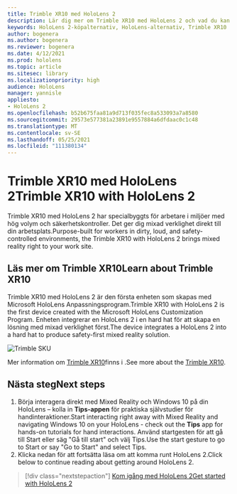 ```yaml
---
title: Trimble XR10 med HoloLens 2
description: Lär dig mer om Trimble XR10 med HoloLens 2 och vad du kan göra när du har skaffat en egen.
keywords: HoloLens 2-köpalternativ, HoloLens-alternativ, Trimble XR10
author: bogenera
ms.author: bogenera
ms.reviewer: bogenera
ms.date: 4/12/2021
ms.prod: hololens
ms.topic: article
ms.sitesec: library
ms.localizationpriority: high
audience: HoloLens
manager: yannisle
appliesto:
- HoloLens 2
ms.openlocfilehash: b52b675faa81a9d713f035fec8a533093a7a8580
ms.sourcegitcommit: 29573e577381a23891e9557884a6dfdaac0c1c48
ms.translationtype: MT
ms.contentlocale: sv-SE
ms.lasthandoff: 05/25/2021
ms.locfileid: "111380134"
---
```

# <a name="trimble-xr10-with-hololens-2"></a><span data-ttu-id="34189-104">Trimble XR10 med HoloLens 2</span><span class="sxs-lookup"><span data-stu-id="34189-104">Trimble XR10 with HoloLens 2</span></span>

<span data-ttu-id="34189-105">Trimble XR10 med HoloLens 2 har specialbyggts för arbetare i miljöer med hög volym och säkerhetskontroller. Det ger dig mixad verklighet direkt till din arbetsplats.</span><span class="sxs-lookup"><span data-stu-id="34189-105">Purpose-built for workers in dirty, loud, and safety-controlled environments, the Trimble XR10 with HoloLens 2 brings mixed reality right to your work site.</span></span>

## <a name="learn-about-trimble-xr10"></a><span data-ttu-id="34189-106">Läs mer om Trimble XR10</span><span class="sxs-lookup"><span data-stu-id="34189-106">Learn about Trimble XR10</span></span>

<span data-ttu-id="34189-107">Trimble XR10 med HoloLens 2 är den första enheten som skapas med Microsoft HoloLens Anpassningsprogram.</span><span class="sxs-lookup"><span data-stu-id="34189-107">Trimble XR10 with HoloLens 2 is the first device created with the Microsoft HoloLens Customization Program.</span></span> <span data-ttu-id="34189-108">Enheten integrerar en HoloLens 2 i en hard hat för att skapa en lösning med mixad verklighet först.</span><span class="sxs-lookup"><span data-stu-id="34189-108">The device integrates a HoloLens 2 into a hard hat to produce safety-first mixed reality solution.</span></span>

![Trimble SKU](./images/trimble-ed.png)

<span data-ttu-id="34189-110">Mer information om [Trimble XR10](https://fieldtech.trimble.com/en/product/trimble-xr10-with-hololens-2)finns i .</span><span class="sxs-lookup"><span data-stu-id="34189-110">See more about the [Trimble XR10](https://fieldtech.trimble.com/en/product/trimble-xr10-with-hololens-2).</span></span>

## <a name="next-steps"></a><span data-ttu-id="34189-111">Nästa steg</span><span class="sxs-lookup"><span data-stu-id="34189-111">Next steps</span></span>

1. <span data-ttu-id="34189-112">Börja interagera direkt med Mixed Reality och Windows 10 på din HoloLens – kolla in **Tips-appen** för praktiska självstudier för handinteraktioner.</span><span class="sxs-lookup"><span data-stu-id="34189-112">Start interacting right away with Mixed Reality and navigating Windows 10 on your HoloLens - check out the **Tips** app for hands-on tutorials for hand interactions.</span></span> <span data-ttu-id="34189-113">Använd startgesten för att gå till Start eller säg "Gå till start" och välj Tips.</span><span class="sxs-lookup"><span data-stu-id="34189-113">Use the start gesture to go to Start or say "Go to Start" and select Tips.</span></span>
1. <span data-ttu-id="34189-114">Klicka nedan för att fortsätta läsa om att komma runt HoloLens 2.</span><span class="sxs-lookup"><span data-stu-id="34189-114">Click below to continue reading about getting around HoloLens 2.</span></span>

> [!div class="nextstepaction"]
> [<span data-ttu-id="34189-115">Kom igång med HoloLens 2</span><span class="sxs-lookup"><span data-stu-id="34189-115">Get started with HoloLens 2</span></span>](hololens2-basic-usage.md)